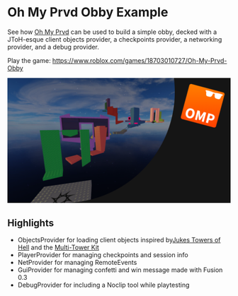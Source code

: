 # Oh My Prvd Obby Example

See how [Oh My Prvd](https://github.com/team-fireworks/ohmyprvd) can be used to
build a simple obby, decked with a JToH-esque client objects provider, a
checkpoints provider, a networking provider, and a debug provider.

Play the game: <https://www.roblox.com/games/18703010727/Oh-My-Prvd-Obby>

![Thumbnail](assets/thumbnail.png)

## Highlights

- ObjectsProvider for loading client objects inspired by[Jukes Towers of
  Hell](https://www.roblox.com/games/8562822414/Jukes-Towers-of-Hell) and the
  [Multi-Tower
  Kit](https://www.roblox.com/games/6441545053/Fanofpixels-Multi-Tower-Kit-V4-Template-Place)
- PlayerProvider for managing checkpoints and session info
- NetProvider for managing RemoteEvents
- GuiProvider for managing confetti and win message made with Fusion 0.3
- DebugProvider for including a Noclip tool while playtesting

